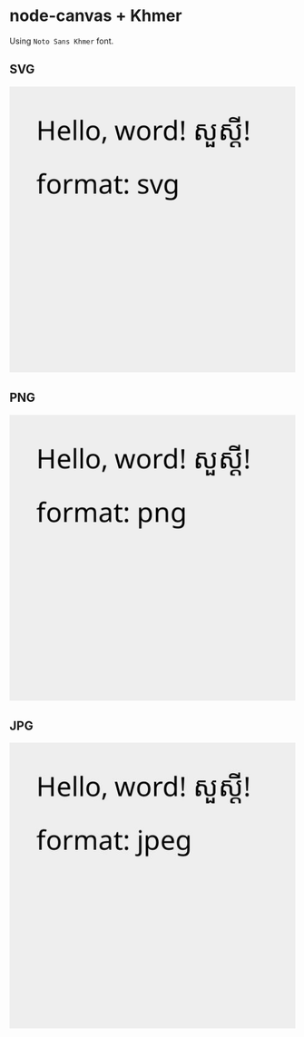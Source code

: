 # node-canvas + Khmer

Using `Noto Sans Khmer` font.

## SVG

<img src="./image.svg" width=512>

## PNG

<img src="./image.png" width=512>

## JPG

<img src="./image.jpg" width=512>
